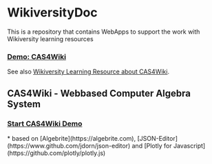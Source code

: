 # WikiversityDoc
This is a repository that contains WebApps to support the work with Wikiversity learning resources
<h3><a href="https://niebert.github.io/WikiversityDoc/index.html" target="_blank">Demo: CAS4Wiki</a></h3>
See also <a href="https://en.wikiversity.org/wiki/CAS4Wiki" target="_blank">Wikiversity Learning Resource about CAS4Wiki</a>.

## CAS4Wiki - Webbased Computer Algebra System 
<h3><a href="https://niebert.github.io/WikiversityDoc/cas4wiki.html" target="_blank">Start CAS4Wiki Demo</a></h3>
* based on [Algebrite](https://algebrite.com), [JSON-Editor](https://www.github.com/jdorn/json-editor) and [Plotly for Javascript](https://github.com/plotly/plotly.js)
